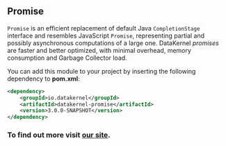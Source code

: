 ## Promise

`Promise` is an efficient replacement of default Java `CompletionStage` interface and resembles JavaScript `Promise`, 
representing partial and possibly asynchronous computations of a large one. DataKernel *promises* are faster and better 
optimized, with minimal overhead, memory consumption and Garbage Collector load.

You can add this module to your project by inserting the following dependency to **pom.xml**:
```xml
<dependency>
    <groupId>io.datakernel</groupId>
    <artifactId>datakernel-promise</artifactId>
    <version>3.0.0-SNAPSHOT</version>
</dependency>
```

### To find out more visit [our site](https://datakernel.io/docs/core/promise.html).